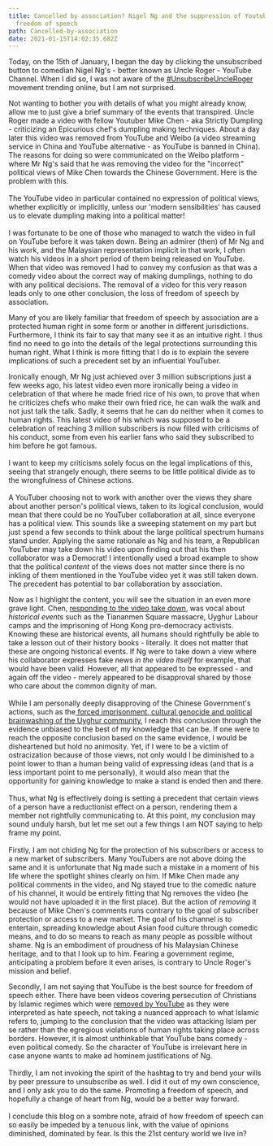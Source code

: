 ```yaml
---
title: Cancelled by association? Nigel Ng and the suppression of Youtuber
  freedom of speech
path: Cancelled-by-association
date: 2021-01-15T14:02:35.682Z
---
```

Today, on the 15th of January, I began the day by clicking the unsubscribed button to comedian Nigel Ng's  - better known as Uncle Roger - YouTube Channel. When I did so, I was not aware of the [\#UnsubscribeUncleRoger](https://twitter.com/hashtag/UnsubscribeUncleRoger?src=hashtag_click) movement trending online, but I am not surprised. 

Not wanting to bother you with details of what you might already know, allow me to just give a brief summary of the events that transpired. Uncle Roger made a video with fellow Youtuber Mike Chen - aka Strictly Dumpling - criticizing an Epicurious chef's dumpling making techniques. About a day later this video was removed from YouTube and Weibo (a video streaming service in China and YouTube alternative - as YouTube is banned in China).  The reasons for doing so were communicated on the Weibo platform - where Mr Ng's said that he was removing the video for the "incorrect" political views of Mike Chen towards the Chinese Government. Here is the problem with this.\
\
The YouTube video in particular contained no expression of political views, whether explicitly or implicitly, unless our 'modern sensibilities' has caused us to elevate dumpling making into a political matter!\
\
I was fortunate to be one of those who managed to watch the video in full on YouTube before it was taken down. Being an admirer (then) of Mr Ng and his work, and the Malaysian representation implicit in that work, I often watch his videos in a short period of them being released on YouTube. When that video was removed I had to convey my confusion as that was a comedy video about the correct way of making dumplings, nothing to do with any political decisions. The removal of a video for this very reason leads only to one other conclusion, the loss of freedom of speech by association.

Many of you are likely familiar that freedom of speech by association are a protected human right in some form or another in different jurisdictions. Furthermore, I think its fair to say that many see it as an intuitive right. I thus find no need to go into the details of the legal protections surrounding this human right. What I think is more fitting that I do is to explain the severe implications of such a precedent set by an influential YouTuber.

Ironically enough, Mr Ng just achieved over 3 million subscriptions just a few weeks ago, his latest video even more ironically being a video in celebration of that where he made fried rice of his own, to prove that when he criticizes chefs who make their own fried rice, he can walk the walk and not just talk the talk. Sadly, it seems that he can do neither when it comes to human rights. This latest video of his which was supposed to be a celebration of reaching 3 million subscribers is now filled with criticisms of his conduct, some from even his earlier fans who said they subscribed to him before he got famous.\
\
I want to keep my criticisms solely focus on the legal implications of this, seeing that strangely enough, there seems to be little political divide as to the wrongfulness of Chinese actions. \
\
A YouTuber choosing not to work with another over the views they share about another person's political views, taken to its logical conclusion, would mean that there could be no YouTuber collaboration at all, since everyone has a political view. This sounds like a sweeping statement on my part but just spend a few seconds to think about the large political spectrum humans stand under. Applying the same rationale as Ng and his team, a Republican YouTuber may take down his video upon finding out that his then collaborator was a Democrat! I intentionally used a broad example to show that the political *content* of the views does not matter since there is no inkling of them mentioned in the YouTube video yet it was still taken down. The precedent has potential to bar collaboration by association. 

Now as I highlight the content, you will see the situation in an even more grave light. Chen, [responding to the video take down](https://coconuts.co/kl/lifestyle/china-critic-mike-chen-tells-uncle-roger-to-educate-himself-after-deleting-video-to-appease-chinese-fans/), was vocal about *historical events* such as the Tiananmen Square massacre, Uyghur Labour camps and the imprisoning of Hong Kong pro-democracy activists. Knowing these are historical events, all humans should rightfully be able to take a lesson out of their history books - literally. It does not matter that these are ongoing historical events. If Ng were to take down a view where his collaborator expresses fake news *in the video itself* for example, that would have been valid. However, all that appeared to be expressed - and again off the video - merely appeared to be disapproval shared by those who care about the common dignity of man. \
\
While I am personally deeply disapproving of the Chinese Government's actions, such as the[ forced imprisonment, cultural genocide and political brainwashing of the Uyghur community](https://www.bbc.co.uk/news/world-asia-china-50511063), I reach this conclusion through the evidence unbiased to the best of my knowledge that can be. If one were to reach the opposite conclusion based on the same evidence, I would be disheartened but hold no animosity. Yet, if I were to be a victim of ostracization because of those views, not only would I be diminished to a point lower to than a human being valid of expressing ideas (and that is a less important point to me personally), it would also mean that the opportunity for gaining knowledge to make a stand is ended then and there. \
\
Thus, what Ng is effectively doing is setting a precedent that certain views of a person have a reductionist effect on a person, rendering them a member not rightfully communicating to. At this point, my conclusion may sound unduly harsh, but let me set out a few things I am NOT saying to help frame my point.\
\
Firstly, I am not chiding Ng for the protection of his subscribers or access to a new market of subscribers. Many YouTubers are not above doing the same and it is unfortunate that Ng made such a mistake in a moment of his life where the spotlight shines clearly on him. If Mike Chen made any political comments in the video, and Ng stayed true to the comedic nature of his channel, it would be entirely fitting that Ng removes the video (he would not have uploaded it in the first place). But the action of *removing* it because of Mike Chen's comments runs contrary to the goal of subscriber protection or access to a new market. The goal of his channel is to entertain, spreading knowledge about Asian food culture through comedic means, and to do so means to reach as many people as possible without shame. Ng is an embodiment of proudness of his Malaysian Chinese heritage, and to that I look up to him. Fearing a government regime, anticipating a problem before it even arises, is contrary to Uncle Roger's mission and belief.

Secondly, I am not saying that YouTube is the best source for freedom of speech either. There have been videos covering persecution of Christians by Islamic regimes which were [removed by YouTube](https://www.youtube.com/watch?v=vd_RBk1WG9s) as they were interpreted as hate speech, not taking a nuanced approach to what Islamic refers to, jumping to the conclusion that the video was attacking Islam per se rather than the egregious violations of human rights taking place across borders. However, it is almost unthinkable that YouTube bans comedy - even political comedy. So the character of YouTube is irrelevant here in case anyone wants to make ad hominem justifications of Ng.\
\
Thirdly, I am not invoking the spirit of the hashtag to try and bend your wills by peer pressure to unsubscribe as well. I did it out of my own conscience, and I only ask you to do the same. Promoting a freedom of speech, and hopefully a change of heart from Ng, would be a better way forward.\
\
I conclude this blog on a sombre note, afraid of how freedom of speech can so easily be impeded by a tenuous link, with the value of opinions diminished, dominated by fear. Is this the 21st century world we live in?